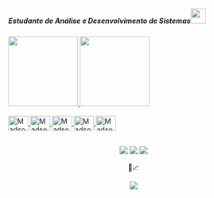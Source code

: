 <h5>Estudante de Análise e Desenvolvimento de Sistemas<img src="https://media.giphy.com/media/WUlplcMpOCEmTGBtBW/giphy.gif" width="30"></h5>
</div align="center">
  <a href="https://github.com/madsonmendes87">
  <img height="140em" src="https://github-readme-stats.vercel.app/api?username=madsonmendes87&show_icons=true&theme=buefy&include_all_commits=true&count_private=true"/>
  <img height="140em" src="https://github-readme-stats.vercel.app/api/top-langs/?username=madsonmendes87&layout=compact&langs_count=7&theme=buefy"/>
</div>
<div style="display: inline_block"><br>
  <img align="center" alt="Madson-Js" height="30" width="40" src="https://cdn.jsdelivr.net/gh/devicons/devicon/icons/javascript/javascript-original.svg">
  <img align="center" alt="Madson-HTML" height="30" width="40" src="https://cdn.jsdelivr.net/gh/devicons/devicon/icons/html5/html5-original.svg">
  <img align="center" alt="Madson-CSS" height="30" width="40" src="https://cdn.jsdelivr.net/gh/devicons/devicon/icons/css3/css3-original.svg">
  <img align="center" alt="Madson-Java" height="30" width="40" src="https://cdn.jsdelivr.net/gh/devicons/devicon/icons/java/java-original.svg">
  <img align="center" alt="Madson-C" height="30" width="40" src="https://cdn.jsdelivr.net/gh/devicons/devicon/icons/c/c-original.svg">
</div><br>
  
  <div>
  <p align="center">
  <a href = "mailto:maddsonmendes87@gmail.com"><img src="https://img.shields.io/badge/-Gmail-%23333?style=for-the-badge&logo=gmail&logoColor=white" target="_blank"></a>
  <a href="https://www.linkedin.com/in/madson-mendes-bba177163/" target="_blank"><img src="https://img.shields.io/badge/-LinkedIn-%230077B5?style=for-the-badge&logo=linkedin&logoColor=white" target="_blank"></a> 
  <a href="http://api.whatsapp.com/send?phone=558699160860"><img src="https://img.shields.io/badge/WhatsApp-25D366?style=for-the-badge&logo=whatsapp&logoColor=white" target="_blank"></a>
  </p>
 </div>
 <p align="center"> 
  📝📈 <br>
 <p align="center"> 
   <img alingn="center" src="https://profile-counter.glitch.me/madsonmendes87/count.svg" />
 </p>
</p>

